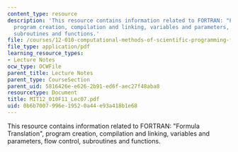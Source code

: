 ```yaml
---
content_type: resource
description: 'This resource contains information related to FORTRAN: "Formula Translation",
  program creation, compilation and linking, variables and parameters, flow control,
  subroutines and functions.'
file: /courses/12-010-computational-methods-of-scientific-programming-fall-2011/0b6b7007996e19520a44e93a418b1e68_MIT12_010F11_Lec07.pdf
file_type: application/pdf
learning_resource_types:
- Lecture Notes
ocw_type: OCWFile
parent_title: Lecture Notes
parent_type: CourseSection
parent_uid: 5816426e-e626-2b91-ed6f-aec27f48aba8
resourcetype: Document
title: MIT12_010F11_Lec07.pdf
uid: 0b6b7007-996e-1952-0a44-e93a418b1e68
---
```

This resource contains information related to FORTRAN: "Formula Translation", program creation, compilation and linking, variables and parameters, flow control, subroutines and functions.

